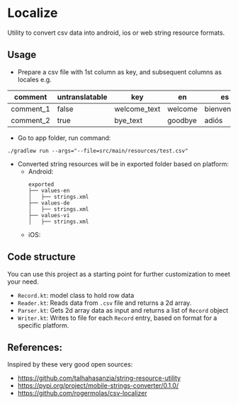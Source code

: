 # Localize
Utility to convert csv data into android, ios or web string resource formats.

## Usage
- Prepare a csv file with 1st column as key, and subsequent columns as locales e.g.

comment   |untranslatable| key           | en           | es  | it  |
----------|--------------| ------------- |------------- | ----- | ----- |
comment_1 |false         | welcome_text  | welcome      | bienvenidos | benvenuto |
comment_2 |true          | bye_text      | goodbye      |   adiós | arrivederci |

- Go to app folder, run command:
```
./gradlew run --args="--file=src/main/resources/test.csv"
```

- Converted string resources will be in exported folder based on platform:
  - Android:
    ```
    exported
    ├── values-en
    │   ├── strings.xml
    ├── values-de
    │   ├── strings.xml
    ├── values-vi
    │   ├── strings.xml
    ```
  - iOS:
    

## Code structure
You can use this project as a starting point for further customization to meet your need.
- `Record.kt`: model class to hold row data
- `Reader.kt`: Reads data from `.csv` file and returns a 2d array.
- `Parser.kt`: Gets 2d array data as input and returns a list of `Record` object
- `Writer.kt`: Writes to file for each `Record` entry, based on format for a specific platform.

## References:
Inspired by these very good open sources:
- https://github.com/talhahasanzia/string-resource-utility
- https://pypi.org/project/mobile-strings-converter/0.1.0/
- https://github.com/rogermolas/csv-localizer